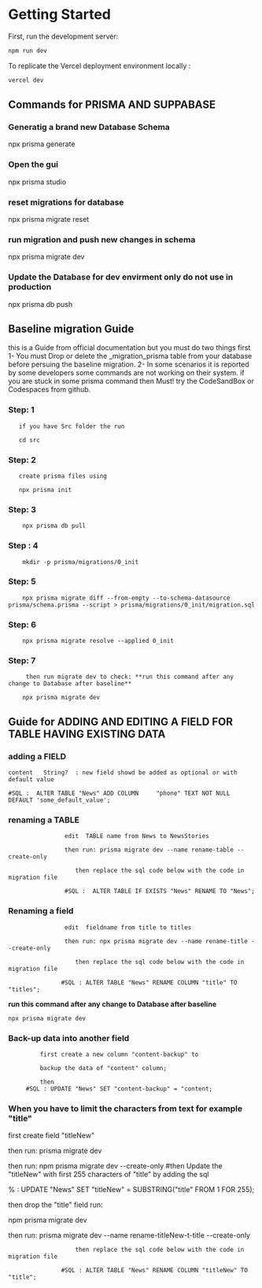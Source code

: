 # Getting Started

First, run the development server:

```bash
npm run dev

```

To replicate the Vercel deployment environment locally :

```bash
vercel dev

```

## Commands for PRISMA AND SUPPABASE

### Generatig a brand new Database Schema

npx prisma generate

### Open the gui

npx prisma studio

### reset migrations for database

npx prisma migrate reset

### run migration and push new changes in schema

npx prisma migrate dev

### Update the Database for dev envirment only do not use in production

<!-- This command will delete all entries provided you rename any field or do not use the optional ? and is only used for speed testing dev-->

npx prisma db push

## Baseline migration Guide

this is a Guide from official documentation but you must do two things first
1- You must Drop or delete the \_migration_prisma table
from your database before persuing the baseline migration.
2- In some scenarios it is reported by some developers
some commands are not working on their system. if you are stuck in some prisma command then Must! try the CodeSandBox or Codespaces from github.

### Step: 1

       if you have Src folder the run

       cd src

### Step: 2

       create prisma files using

       npx prisma init

### Step: 3

        npx prisma db pull

### Step : 4

        mkdir -p prisma/migrations/0_init

### Step: 5

        npx prisma migrate diff --from-empty --to-schema-datasource prisma/schema.prisma --script > prisma/migrations/0_init/migration.sql

### Step: 6

        npx prisma migrate resolve --applied 0_init

### Step: 7

         then run migrate dev to check: **run this command after any change to Database after baseline**

        npx prisma migrate dev




## Guide for ADDING AND EDITING A FIELD FOR TABLE HAVING EXISTING DATA ##

### adding a FIELD

    content   String?  : new field showd be added as optional or with default value

    #SQL :  ALTER TABLE "News" ADD COLUMN     "phone" TEXT NOT NULL DEFAULT 'some_default_value';

### renaming a TABLE

                    edit  TABLE name from News to NewsStories

                    then run: prisma migrate dev --name rename-table --create-only

                       then replace the sql code below with the code in migration file

                    #SQL :  ALTER TABLE IF EXISTS "News" RENAME TO "News";

### Renaming a field

                    edit  fieldname from title to titles

                    then run: npx prisma migrate dev --name rename-title --create-only

                       then replace the sql code below with the code in migration file

                   #SQL : ALTER TABLE "News" RENAME COLUMN "title" TO "titles";


**run this command after any change to Database after baseline**

    npx prisma migrate dev

### Back-up data into another field

             first create a new column "content-backup" to

             backup the data of "content" column;

             then
         #SQL : UPDATE "News" SET "content-backup" = "content;

### When you have to limit the characters from text for example "title"

first create field "titleNew"

then run: prisma migrate dev

then run:
npm prisma migrate dev --create-only
#then Update the "titleNew" with first 255 characters of "title" by adding the sql

% : UPDATE "News" SET "titleNew" = SUBSTRING("title" FROM 1 FOR 255);

then drop the "title" field run:

npm prisma migrate dev

then run:
prisma migrate dev --name rename-titleNew-t-title --create-only

                       then replace the sql code below with the code in migration file

                   #SQL : ALTER TABLE "News" RENAME COLUMN "titleNew" TO "title";
